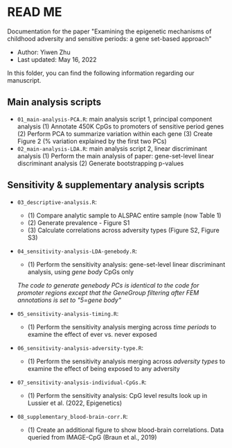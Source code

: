 # READ ME
Documentation for the paper "Examining the epigenetic mechanisms of childhood adversity and sensitive periods:
a gene set-based approach"
- Author: 	Yiwen Zhu
- Last updated:	May 16, 2022

In this folder, you can find the following information regarding our manuscript. 
## Main analysis scripts
- `01_main-analysis-PCA.R`: main analysis script 1, principal component analysis
	(1) Annotate 450K CpGs to promoters of sensitive period genes 
	(2) Perform PCA to summarize variation within each gene
    (3) Create Figure 2 (% variation explained by the first two PCs)
- `02_main-analysis-LDA.R`: main analysis script 2, linear discriminant analysis
	(1) Perform the main analysis of paper: gene-set-level linear discriminant analysis
	(2) Generate bootstrapping p-values

## Sensitivity & supplementary analysis scripts
- `03_descriptive-analysis.R`: 
	- (1) Compare analytic sample to ALSPAC entire sample (now Table 1)
  - (2) Generate prevalence - Figure S1
  - (3) Calculate correlations across adversity types (Figure S2, Figure S3)
- `04_sensitivity-analysis-LDA-genebody.R`:
	- (1) Perform the sensitivity analysis: gene-set-level linear discriminant analysis, using *gene body* CpGs only
	
  *The code to generate genebody PCs is identical to the code for promoter regions except that the GeneGroup filtering after FEM annotations is set to "5=gene body"*
- `05_sensitivity-analysis-timing.R`: 
	- (1) Perform the sensitivity analysis merging across *time periods* to examine the effect of ever vs. never exposed
- `06_sensitivity-analysis-adversity-type.R`: 
	- (1) Perform the sensitivity analysis merging across *adversity types* to examine the effect of being exposed to any adversity
- `07_sensitivity-analysis-individual-CpGs.R`:
	- (1) Perform the sensitivity analysis: CpG level results look up in Lussier et al. (2022, Epigenetics)
- `08_supplementary_blood-brain-corr.R`:
	- (1) Create an additional figure to show blood-brain correlations. Data queried from IMAGE-CpG (Braun et al., 2019)
